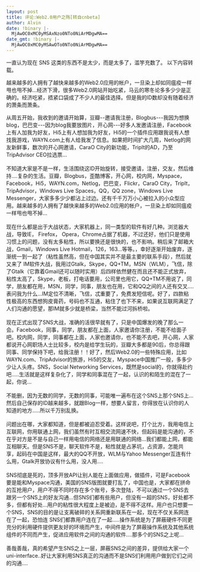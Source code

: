 ```yaml
---
layout: post
title: 评论:Web2.0用户之殇[转自cnbeta]
author: Alvin
date: !binary |-
  MjAwOC0xMC0yMSAxNzo0NTo0NiArMDgwMA==
date_gmt: !binary |-
  MjAwOC0xMC0yMSAwOTo0NTo0NiArMDgwMA==
---
```

一直认为现在 SNS 这类的东西不是太少，而是太多了，滥竽充数了。
以下内容转载。
<span class="Apple-style-span" style="border-collapse: separate; color: rgb(0, 0, 0); font-family: Verdana; font-size: 14px; font-style: normal; font-variant: normal; font-weight: normal; letter-spacing: normal; line-height: 21px; orphans: 2; text-align: left; text-indent: 0px; text-transform: none; white-space: normal; widows: 2; word-spacing: 0px;">
<p style="margin: 0px 0px 1em; padding: 0px;">越来越多的人拥有了越快来越多的Web2.0应用的帐户，一旦染上却如同瘟疫一样甩也甩不掉...经济下滑，很多Web2.0网站开始吃紧，马云的寒冬论多多少少是正确的。经济吃紧，捂紧口袋成了不少人的最佳选择。但是我的ID数却没有随着经济的萧条而萧条。
<p style="margin: 0px 0px 1em; padding: 0px;">从周五开始，我收到的邀请开始算，豆瓣--邀请我注册，Blogbus---我因为想换blog，巴巴变---因为blog我要放图片，开心网---好多人发邀请注册，Facebook上有人加我为好友，Hi5上有人想加我为好友，Hi5的一个插件应用跟我说有人想找我游戏，WAYN.com上有人给我发了信息。如果把时间扩大几周，Netlog的网友新鲜事，数次的开心网邀请，CaraO City的新功能，TripIt的AD，乃至TripAdvisor CEO拉选票...<br style="margin: 0px; padding: 0px;" /><br style="margin: 0px; padding: 0px;" />不知道大家是不是一样，生活围绕这ID开始旋转，接受邀请，注册，交友，然后维持....复杂的生活。豆瓣，Blogbus，歪酷博客，开心网，校内网，Myspace，Facebook，Hi5，WAYN.com，Netlog，巴巴变，Flickr，CaraO City，TripIt，TripAdvisor，Windows Live Spaces，QQ，QQ zone，Windows Live Messenger，大家多多少少都沾上过边。还有千千万万小心被拉入的小众型应用。越来越多的人拥有了越快来越多的Web2.0应用的帐户，一旦染上却如同瘟疫一样甩也甩不掉...<br style="margin: 0px; padding: 0px;" /><br style="margin: 0px; padding: 0px;" />现在什么都是出于大战状态，大家机器上，同一类型的软件有好几种。浏览器大战，导致IE， Firefox， Opera，Chrome占据了机器，不过还好，他们只是使用习惯上的问题，没有太多粘性，所以要换还是很快的，也不影响。稍后来了邮箱大战，Gmail，Windows Live Hotmail，126，163...等等。，幸好逐渐开始废弃，逐渐统一到一起了（粘性虽然高，但在中国其实并不是最主要的联系手段），然后就又来了 IM软件大战，我用过Gtalk，Skype，QQ+TM，MSN（WLM），飞信，除了Gtalk（它靠着Gmail还可以随时实用）后四样依然健在而且还不能正式放弃，粘性太高了，Skype，老板，打电话要用，公司里也用它，QQ+TM不用说了，同学，朋友都在用，MSN，同学，同事，朋友也在用，它和QQ之间的人还有交叉....表问我为什么...IM定位不清晰，飞信，忒重要了，免费发短信呢。好了，四款粘性极高的东西想狗皮膏药，号码也不互通，粘住了也下不来，如果说互联网满足了人们沟通的愿望，那IM就多少就是桥梁，当然不能过河拆桥啦。<br style="margin: 0px; padding: 0px;" /><br style="margin: 0px; padding: 0px;" />现在正式出现了SNS大战，准确的活很早就有了，只是中国爆发的晚了那么一会。Facebook，同事，同学，朋友都在上面，人家邀请你注册，不能不给面子吧。校内网，同学，同事都在上面，人家也邀请你，也不能不去吧，开心网，人家都说开心网职场人士比较多，校内是给学生玩的，豆瓣大多都是90后，你总得跟同事、同学保持下吧，给我注册！！好了，然后Web2.0的一些特殊应用，比如WAYN.com、TripAdvisor的旅游，Hi5的交友，Myspace中国推广一般，多多少少让人头疼。SNS，Social Networking Services，既然是social的，你就得赴约吧.....生活就是这样复杂化了，同学和同事混在了一起，认识的和陌生的混在了一起，你说...<br style="margin: 0px; padding: 0px;" /><br style="margin: 0px; padding: 0px;" />不能删，因为无数的同学，无数的同事，可能唯一遍布在这个SNS上那个SNS上...然后自己保存的ID越来越多，就跟Blog一样，想要人留言，你得放在认识你的人知道的地方.....所以千万别乱换。<br style="margin: 0px; padding: 0px;" /><br style="margin: 0px; padding: 0px;" />问题出在哪，大家都知道，但是都被迫忍受着。这样说吧，打个比方，我用电信上互联网，你用联通上网，我们虽然有时互相交流网速不快，但起码是能沟通的，不在乎对方是不是与自己一样用电信的网络还是用联通的网络...我们都能上网，都能互相聊天。但是SNS不是，聊天软件不是，粘性就是占茅坑，占资源，怎能共享，起码在中国是这样，最大的QQ不开放，WLM与Yahoo Messenger互连有什么用，Gtalk开放协议有什么用，没人用....<br style="margin: 0px; padding: 0px;" /><br style="margin: 0px; padding: 0px;" />SNS彻底是死的，顶多开放API让别人能在上面做应用，做插件，可是Facebook要是能和Myspace沟通，美国的SNS版图就要打乱了，中国也是，大家都在拼命的互抢用户，用户不得不同时存在多个账号，多次登陆，不可以通过一个SNS去跟另一个SNS上的好友沟通...但SNS们都有些用户，但没有一超的SNS，好处都不多，但都有好处...用户的粘性很大程度上是被迫，是不得不这样。用户也只想要一个SNS，SNS的目的是让支离破碎的关系网重新联系在一起，现在不仅关系网连在了一起，恐怕连 SNS们都靠用户连在了一起.....操作系统是为了屏蔽硬件不同更充分的利用硬件提供更友好的环境而产生，中间件是为了屏蔽操作系统及其他系统组件的不同而产生，促进应用软件之间的沟通的软件....那多个的SNS之上呢...<br style="margin: 0px; padding: 0px;" /><br style="margin: 0px; padding: 0px;" />善哉善哉，真的希望产生SNS之上一层，屏蔽SNS之间的差异，提供给大家一个uni-interface..好让大家利用SNS真正的沟通而不是SNS们利用用户做到它们之间的沟通....</span>
